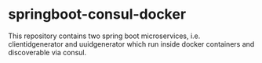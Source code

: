 # springboot-consul-docker
This repository contains two spring boot microservices, i.e. clientidgenerator and uuidgenerator which run inside docker containers and discoverable via consul.
